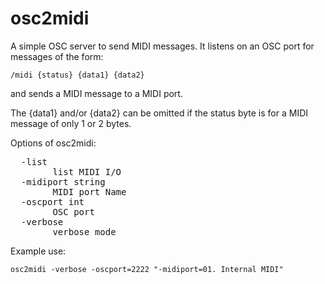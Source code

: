 # osc2midi

A simple OSC server to send MIDI messages.  It listens on an OSC port for messages of the form:

    /midi {status} {data1} {data2}

and sends a MIDI message to a MIDI port.
    
The {data1} and/or {data2} can be omitted if the status byte
is for a MIDI message of only 1 or 2 bytes.

Options of osc2midi:
<pre>
  -list
        list MIDI I/O
  -midiport string
        MIDI port Name
  -oscport int
        OSC port
  -verbose
        verbose mode
</pre>
        
Example use:

    osc2midi -verbose -oscport=2222 "-midiport=01. Internal MIDI"

